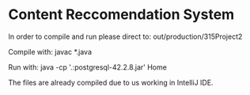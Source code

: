 # Content Reccomendation System

In order to compile and run please direct to: out/production/315Project2

Compile with: javac *.java

Run with: java -cp '.:postgresql-42.2.8.jar' Home


The files are already compiled due to us working in IntelliJ IDE.

